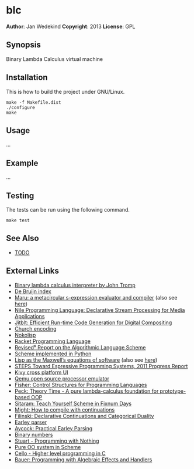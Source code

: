 blc
===

**Author**:       Jan Wedekind
**Copyright**:    2013
**License**:      GPL

Synopsis
--------

Binary Lambda Calculus virtual machine

Installation
------------

This is how to build the project under GNU/Linux.

    make -f Makefile.dist
    ./configure
    make

Usage
-----

...

Example
-------

...

Testing
-------

The tests can be run using the following command.

    make test

See Also
--------

* [TODO](TODO.html)

External Links
--------------

* [Binary lambda calculus interpreter by John Tromp](http://homepages.cwi.nl/~tromp/cl/cl.html)
* [De Bruijn index](http://en.wikipedia.org/wiki/De\_Bruijn\_index)
* [Maru: a metacircular s-expression evaluator and compiler](http://piumarta.com/software/maru/) (also see [here](https://github.com/kstephens/maru))
* [Nile Programming Language: Declarative Stream Processing for Media Applications](https://github.com/damelang/nile)
* [Jitblt: Efficient Run-time Code Generation for Digital Compositing](http://www.vpri.org/pdf/tr2008002\_jitblt.pdf)
* [Church encoding](http://en.wikipedia.org/wiki/Church\_encoding)
* [Nokolisp](http://koti.welho.com/tnoko/Nokolisp.htm)
* [Racket Programming Language](http://www.racket-lang.org/)
* [Revised⁶ Report on the Algorithmic Language Scheme](http://www.r6rs.org/)
* [Scheme implemented in Python](https://github.com/codebox/scheme-interpreter/blob/master/scheme.py)
* [Lisp as the Maxwell’s equations of software](http://www.michaelnielsen.org/ddi/lisp-as-the-maxwells-equations-of-software/) (also see [here](http://gliese1337.blogspot.co.uk/2012/04/schrodingers-equation-of-software.html))
* [STEPS Toward Espressive Programming Systems, 2011 Progress Report](http://www.vpri.org/pdf/tr2011004\_steps11.pdf)
* [Kivy cross platform UI](http://kivy.org/)
* [Qemu open source processor emulator](http://qemu.org/Manual)
* [Fisher: Control Structures for Programming Languages](http://reports-archive.adm.cs.cmu.edu/anon/anon/usr/ftp/scan/CMU-CS-70-fisher.pdf)
* [Peck: Theory Time - A pure lambda-calculus foundation for prototype-based OOP](http://blog.suspended-chord.info/2012/10/19/theory-time-a-pure-lambda-calculus-foundation-for-prototype-based-oop/)
* [Sitaram: Teach Yourself Scheme in Fixnum Days](http://download.plt-scheme.org/doc/300/pdf/t-y-scheme.pdf)
* [Might: How to compile with continuations](http://matt.might.net/articles/cps-conversion/)
* [Filinski: Declarative Continuations and Categorical Duality](http://www.diku.dk/hjemmesider/ansatte/andrzej/papers/DCaCD.ps.gz)
* [Earley parser](en.wikipedia.org/wiki/Earley\_parser)
* [Aycock: Practical Earley Parsing](http://www.cs.illinois.edu/class/sp12/cs421/project/PracticalEarleyParsing.pdf)
* [Binary numbers](http://en.wikipedia.org/wiki/Binary\_number)
* [Stuart - Programming with Nothing](http://codon.com/programming-with-nothing)
* [Pure OO system in Scheme](https://github.com/alvatar/code-ttrs/blob/master/scheme/pure-oo-system.scm)
* [Cello - Higher level programming in C](http://libcello.org/)
* [Bauer: Programming with Algebraic Effects and Handlers](http://math.andrej.com/2012/03/08/programming-with-algebraic-effects-and-handlers/)
